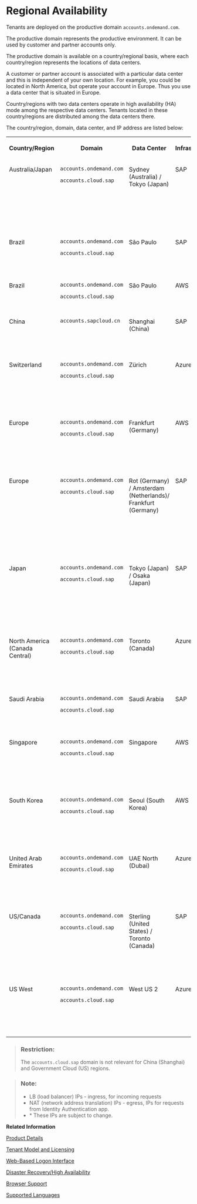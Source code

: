 <!-- loiobe600ca4258241789a3ab4adc05e4849 -->

# Regional Availability

Tenants are deployed on the productive domain `accounts.ondemand.com`.



The productive domain represents the productive environment. It can be used by customer and partner accounts only.

The productive domain is available on a country/regional basis, where each country/region represents the locations of data centers.

A customer or partner account is associated with a particular data center and this is independent of your own location. For example, you could be located in North America, but operate your account in Europe. Thus you use a data center that is situated in Europe.

Country/regions with two data centers operate in high availability \(HA\) mode among the respective data centers. Tenants located in these country/regions are distributed among the data centers there.

The country/region, domain, data center, and IP address are listed below:


<table>
<tr>
<th valign="top">

Country/Region



</th>
<th valign="top">

Domain



</th>
<th valign="top">

Data Center



</th>
<th valign="top">

Infrastructure



</th>
<th valign="top">

LB IPs



</th>
<th valign="top">

NAT IPs



</th>
<th valign="top">

First IP - Last IP



</th>
</tr>
<tr>
<td valign="top">

Australia/Japan



</td>
<td valign="top">

`accounts.ondemand.com`

`accounts.cloud.sap`



</td>
<td valign="top">

Sydney \(Australia\) / Tokyo \(Japan\)



</td>
<td valign="top">

SAP



</td>
<td valign="top">

***157.133.168.73, 130.214.244.71***



</td>
<td valign="top">

***157.133.168.32/27, 130.214.240.32/27, 157.133.182.32/27, 130.214.244.32/27***



</td>
<td valign="top">

***157.133.168.32-157.133.168.63, 130.214.240.32-130.214.240.63, 157.133.182.32-157.133.182.63, 130.214.244.32-130.214.244.63***



</td>
</tr>
<tr>
<td valign="top">

Brazil



</td>
<td valign="top">

`accounts.ondemand.com`

`accounts.cloud.sap`



</td>
<td valign="top">

São Paulo



</td>
<td valign="top">

SAP



</td>
<td valign="top">

***130.214.236.91***



</td>
<td valign="top">

***157.133.174.32/27, 130.214.236.32/27***



</td>
<td valign="top">

***157.133.174.32-157.133.174.63, 130.214.236.32-130.214.236.63***



</td>
</tr>
<tr>
<td valign="top">

Brazil



</td>
<td valign="top">

`accounts.ondemand.com`

`accounts.cloud.sap`



</td>
<td valign="top">

São Paulo



</td>
<td valign="top">

AWS



</td>
<td valign="top">

***54.232.33.83, 54.207.203.50, 54.207.116.12***



</td>
<td valign="top">

***18.228.75.28, 18.229.85.43, 54.232.93.209***



</td>
<td valign="top">

 



</td>
</tr>
<tr>
<td valign="top">

China



</td>
<td valign="top">

 `accounts.sapcloud.cn` 



</td>
<td valign="top">

Shanghai \(China\)



</td>
<td valign="top">

SAP



</td>
<td valign="top">

***157.133.186.67, 157.133.186.78, 121.91.104.198***



</td>
<td valign="top">

***157.133.186.32/27, 130.214.218.32/27***



</td>
<td valign="top">

***157.133.186.32-157.133.186.63, 130.214.218.32-130.214.218.63***



</td>
</tr>
<tr>
<td valign="top">

Switzerland



</td>
<td valign="top">

`accounts.ondemand.com`

`accounts.cloud.sap`



</td>
<td valign="top">

Zürich



</td>
<td valign="top">

Azure



</td>
<td valign="top">

***20.250.104.188, 20.250.104.193, 20.250.104.202***



</td>
<td valign="top">

***20.250.104.188/32, 20.250.104.193/32, 20.250.104.202/32***



</td>
<td valign="top">

***20.250.104.188-20.250.104.188, 20.250.104.193-20.250.104.193, 20.250.104.202-20.250.104.202***



</td>
</tr>
<tr>
<td valign="top">

Europe



</td>
<td valign="top">

`accounts.ondemand.com`

`accounts.cloud.sap`



</td>
<td valign="top">

Frankfurt \(Germany\)



</td>
<td valign="top">

AWS



</td>
<td valign="top">

***3.125.77.225, 3.126.218.72, 3.64.78.167***



</td>
<td valign="top">

\* ***52.57.77.94/32, 3.64.73.63/32, 18.192.191.4/32***



</td>
<td valign="top">

***52.57.77.94-52.57.77.94, 3.64.73.63-3.64.73.63, 18.192.191.4-18.192.191.4***



</td>
</tr>
<tr>
<td valign="top">

Europe



</td>
<td valign="top">

`accounts.ondemand.com`

`accounts.cloud.sap`



</td>
<td valign="top">

Rot \(Germany\) / Amsterdam \(Netherlands\)/ Frankfurt \(Germany\) 



</td>
<td valign="top">

SAP



</td>
<td valign="top">

***155.56.128.137, 157.133.170.72, 130.214.144.214***



</td>
<td valign="top">

***157.133.160.32/27, 130.214.226.32/27, 157.133.170.32/27, 130.214.230.32/27, 130.214.228.32/27***



</td>
<td valign="top">

***157.133.160.32-157.133.160.63, 130.214.226.32-130.214.226.63, 157.133.170.32-157.133.170.63, 130.214.230.32-130.214.230.63, 130.214.228.32-130.214.228.63***



</td>
</tr>
<tr>
<td valign="top">

Japan



</td>
<td valign="top">

`accounts.ondemand.com`

`accounts.cloud.sap`



</td>
<td valign="top">

Tokyo \(Japan\) / Osaka \(Japan\)



</td>
<td valign="top">

SAP



</td>
<td valign="top">

***157.133.182.83, 130.214.246.74***



</td>
<td valign="top">

***157.133.182.32/27, 130.214.244.32/27, 157.133.184.32/27, 130.214.246.32/27***



</td>
<td valign="top">

***157.133.182.32-157.133.182.63, 130.214.244.32-130.214.244.63, 157.133.184.32-157.133.184.63, 130.214.246.32-130.214.246.63***



</td>
</tr>
<tr>
<td valign="top">

North America \(Canada Central\)



</td>
<td valign="top">

`accounts.ondemand.com`

`accounts.cloud.sap`



</td>
<td valign="top">

Toronto \(Canada\)



</td>
<td valign="top">

Azure



</td>
<td valign="top">

***20.151.9.145, 20.43.19.31, 52.139.41.10***



</td>
<td valign="top">

\* ***20.151.9.145/32, 20.43.19.31/32, 52.139.41.10/32***



</td>
<td valign="top">

***20.151.9.145-20.151.9.145, 20.43.19.31-20.43.19.31, 52.139.41.10-52.139.41.10***



</td>
</tr>
<tr>
<td valign="top">

Saudi Arabia



</td>
<td valign="top">

`accounts.ondemand.com`

`accounts.cloud.sap`



</td>
<td valign="top">

Saudi Arabia



</td>
<td valign="top">

SAP



</td>
<td valign="top">

***130.214.222.99, 130.214.248.94***



</td>
<td valign="top">

***130.214.222.32/27, 130.214.248.32/27***



</td>
<td valign="top">

***130.214.222.32-130.214.222.63, 130.214.248.32-130.214.248.63***



</td>
</tr>
<tr>
<td valign="top">

Singapore



</td>
<td valign="top">

`accounts.ondemand.com`

`accounts.cloud.sap`



</td>
<td valign="top">

Singapore



</td>
<td valign="top">

AWS



</td>
<td valign="top">

***18.138.93.141, 13.251.80.194, 52.221.66.111***



</td>
<td valign="top">

\* ***18.138.207.29/32, 54.169.200.14/32, 54.254.117.58/32***



</td>
<td valign="top">

***18.138.207.29-18.138.207.29, 54.169.200.14-54.169.200.14, 54.254.117.58-54.254.117.58***



</td>
</tr>
<tr>
<td valign="top">

South Korea



</td>
<td valign="top">

`accounts.ondemand.com`

`accounts.cloud.sap`



</td>
<td valign="top">

Seoul \(South Korea\)



</td>
<td valign="top">

AWS



</td>
<td valign="top">

***3.34.214.12, 52.78.91.176, 5.164.154.86***



</td>
<td valign="top">

\* ***13.125.196.137/32, 3.34.68.186/32, 52.79.155.87/32***



</td>
<td valign="top">

***13.125.196.137-13.125.196.137, 3.34.68.186-3.34.68.186, 52.79.155.87-52.79.155.87***



</td>
</tr>
<tr>
<td valign="top">

United Arab Emirates



</td>
<td valign="top">

`accounts.ondemand.com`

`accounts.cloud.sap`



</td>
<td valign="top">

UAE North \(Dubai\)



</td>
<td valign="top">

Azure



</td>
<td valign="top">

***20.196.2.107, 40.123.196.103, 40.123.215.159***



</td>
<td valign="top">

\* ***20.196.2.107/32, 40.123.196.103/32, 40.123.215.159/32***



</td>
<td valign="top">

***20.196.2.107-20.196.2.107, 40.123.196.103-40.123.196.103, 40.123.215.159-40.123.215.159***



</td>
</tr>
<tr>
<td valign="top">

US/Canada



</td>
<td valign="top">

`accounts.ondemand.com`

`accounts.cloud.sap`



</td>
<td valign="top">

Sterling \(United States\) / Toronto \(Canada\)



</td>
<td valign="top">

SAP



</td>
<td valign="top">

***157.133.166.69, 130.214.238.92***



</td>
<td valign="top">

***157.133.166.32/27, 130.214.234.32/27, 157.133.176.32/27, 130.214.238.32/27***



</td>
<td valign="top">

***157.133.166.32-157.133.166.63, 130.214.234.32-130.214.234.63, 157.133.176.32-157.133.176.63, 130.214.238.32-130.214.238.63***



</td>
</tr>
<tr>
<td valign="top">

US West



</td>
<td valign="top">

`accounts.ondemand.com`

`accounts.cloud.sap`



</td>
<td valign="top">

West US 2



</td>
<td valign="top">

Azure



</td>
<td valign="top">

***52.143.72.52, 40.91.81.47, 52.143.74.249***



</td>
<td valign="top">

\* ***20.51.113.99/32, 20.57.161.219/32, 20.57.185.171/32***



</td>
<td valign="top">

***20.51.113.99-20.51.113.99, 20.57.161.219-20.57.161.219, 20.57.185.171-20.57.185.171***



</td>
</tr>
</table>

> ### Restriction:  
> The `accounts.cloud.sap` domain is not relevant for China \(Shanghai\) and Government Cloud \(US\) regions.

> ### Note:  
> -   LB \(load balancer\) IPs - ingress, for incoming requests
> -   NAT \(network address translation\) IPs - egress, IPs for requests from Identity Authentication app.
> -   \* These IPs are subject to change.

**Related Information**  


[Product Details](product-details-4d404b1.md)

[Tenant Model and Licensing](tenant-model-and-licensing-93160eb.md "This document provides information about the tenant model, tenant licensing, and obtaining a tenant of Identity Authentication.")

[Web-Based Logon Interface](web-based-logon-interface-8e40afc.md "Service providers that delegate authentication to Identity Authentication can use two types of visualization of the web-based user interfaces for the logon pages of their applications.")

[Disaster Recovery/High Availability](disaster-recovery-high-availability-2c1a055.md "Disaster recovery (DR) and high availability (HA) are based on the capabilities of the underlying infrastructure.")

[Browser Support](browser-support-0741076.md "Information on the supported browser version for the administration console, and the end user screens of Identity Authentication.")

[Supported Languages](supported-languages-0ea634d.md "Information on the supported languages for the administration console, and the end user screens of Identity Authentication.")

